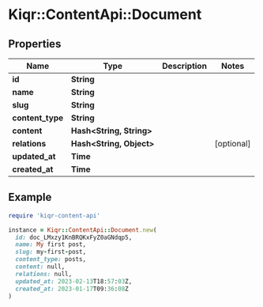 # Kiqr::ContentApi::Document

## Properties

| Name | Type | Description | Notes |
| ---- | ---- | ----------- | ----- |
| **id** | **String** |  |  |
| **name** | **String** |  |  |
| **slug** | **String** |  |  |
| **content_type** | **String** |  |  |
| **content** | **Hash&lt;String, String&gt;** |  |  |
| **relations** | **Hash&lt;String, Object&gt;** |  | [optional] |
| **updated_at** | **Time** |  |  |
| **created_at** | **Time** |  |  |

## Example

```ruby
require 'kiqr-content-api'

instance = Kiqr::ContentApi::Document.new(
  id: doc_LMxzy1KnBRQKxFyZ0aGNdqp5,
  name: My first post,
  slug: my-first-post,
  content_type: posts,
  content: null,
  relations: null,
  updated_at: 2023-02-13T18:57:03Z,
  created_at: 2023-01-17T09:36:08Z
)
```

